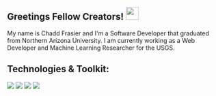 ## Greetings Fellow Creators! <img src="https://raw.githubusercontent.com/MartinHeinz/MartinHeinz/master/wave.gif" width="30px">

My name is Chadd Frasier and I'm a Software Developer that graduated from Northern Arizona University. I am currently working as a Web Developer and Machine Learning Researcher for the USGS.


## Technologies & Toolkit:

![](https://img.shields.io/badge/OS-Linux-informational?style=plastic&logo=linux&logoColor=white&color=2496ED)
![](https://img.shields.io/badge/Tools-Docker-informational?style=plastic&logo=docker&logoColor=white&color=2981e6)
![](https://img.shields.io/badge/IDE-VS_Code-informational?style=plastic&logo=visual-studio-code&logoColor=white&color=007ACC)
![](https://img.shields.io/badge/Tools-NodeJS-informational?style=plastic&logo=node.js&logoColor=white&color=339933)

<!--
**ChaddFrasier/ChaddFrasier** is a ✨ _special_ ✨ repository because its `README.md` (this file) appears on your GitHub profile.

Here are some ideas to get you started:

- 🔭 I’m currently working on ...
- 🌱 I’m currently learning ...
- 👯 I’m looking to collaborate on ...
- 🤔 I’m looking for help with ...
- 💬 Ask me about ...
- 📫 How to reach me: ...
- 😄 Pronouns: ...
- ⚡ Fun fact: ...
-->
